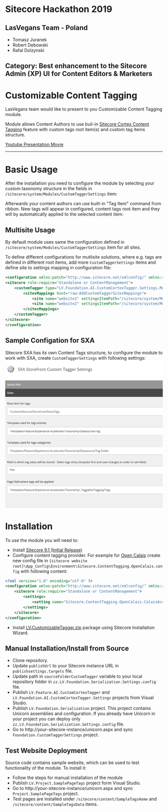# Sitecore Hackathon 2019

## LasVegans Team - Poland

 - Tomasz Juranek
 - Robert Debowski
 - Rafal Dolzynski

## Category: Best enhancement to the Sitecore Admin (XP) UI for Content Editors & Marketers


# Customizable Content Tagging

LasVegans team would like to present to you Customizable Content Tagging module.

Module allows Content Authors to use buil-in [Sitecore Cortex Content Tagging](https://doc.sitecore.com/users/91/sitecore-experience-platform/en/tag-content-using-sitecore-cortex-content-tagging.html) feature with custom tags root item(s) and custom tag items structure.

[Youtube Presentation Movie](https://www.youtube.com/todo)

----------

# Basic Usage

After the installation you need to configure the module by selecting your custom taxonomy structure in the fields in `/sitecore/system/Modules/CustomTaggerSettings` item:

Afterwards your content authors can use built-in "Tag Item" command from ribbon. New tags will appear in configured, content tags root item and they will by automatically applied to the selected content item:


## Multisite Usage

By default module uses same the configuration defined in `/sitecore/system/Modules/CustomTaggerSettings` item for all sites.

To define different configurations for mutlisite solutions, where e.g. tags are defined in different root items, add more `CustomTaggerSettings` items and define site to settings mapping in configuration file:

```xml
<configuration xmlns:patch="http://www.sitecore.net/xmlconfig/" xmlns:role="http://www.sitecore.net/xmlconfig/role/">
<sitecore role:require="Standalone or ContentManagement">
    <customTagger type="LV.Foundation.AI.CustomCortexTagger.Settings.Models.CustomTaggerSitesMappingsModel, LV.Foundation.AI.CustomCortexTagger.Settings">
        <sitesMappings hint="raw:AddCustomTaggerSitesMappings">
            <site name="website1" settingsItemPath="/sitecore/system/Modules/CustomTaggerSettings1"/>
            <site name="website2" settingsItemPath="/sitecore/system/Modules/CustomTaggerSettings2"/>
        </sitesMappings>
    </customTagger>
</sitecore>
</configuration>
```

## Sample Configation for SXA

Sitecore SXA has its own Content Tags structure, to configure the module to work with SXA, create `CustomTaggerSettings` with following settings:
![SXA Config](documentation/images/sxa-usage.png)

# Installation

To use the module you will need to:
- Install [Sitecore 9.1 (Initial Release)](https://dev.sitecore.net/Downloads/Sitecore_Experience_Platform/91/Sitecore_Experience_Platform_91_Initial_Release.aspx)
- Configure content tagging provider. For example for [Open Calais](http://www.opencalais.com/) create new config file in `{sitecore website root}\App_Config\Environment\Sitecore.ContentTagging.OpenCalais.config` with following content:

```xml                                         
<?xml version="1.0" encoding="utf-8" ?>
<configuration xmlns:patch="http://www.sitecore.net/xmlconfig/" xmlns:role="http://www.sitecore.net/xmlconfig/role/">
    <sitecore role:require="Standalone or ContentManagement">
        <settings>
            <setting name="Sitecore.ContentTagging.OpenCalais.CalaisAccessToken" value="{your-token-value}" />
        </settings>
    </sitecore>
</configuration>
```

- Install [LV.CustomizableTagger.zip](sc.package/LV.CustomizableTagger.zip) package using Sitecore Installation Wizard.

## Manual Installation/Install from Source

* Clone repository.
* Update `publishUrl` to your Sitecore instance URL in `publishsettings.targets` file.
* Update path in `sourceFolderCustomTagger` variable to your local repository folder in `zz.LV.Foundation.Serialization.Settings.config` file.
* Publish `LV.Feature.AI.CustomCortexTagger` and `LV.Foundation.AI.CustomCortexTagger.Settings` projects from Visual Studio.
* Publish `LV.Foundation.Serialization` project. This project contains Unicorn assemblies and configuration. If you already have Unicorn in your project you can deploy only `zz.LV.Foundation.Serialization.Settings.config` file.  
* Go to http://your-sitecore-instance/unicorn.aspx and sync `Foundation.CustomTaggerSettings` project.

## Test Website Deployment

Source code contains sample website, which can be used to test functionality of the module. To install it:
* Follow the steps for manual installation of the module
* Publish `LV.Project.SamplePageTags` project form Visual Studio.
* Go to http://your-sitecore-instance/unicorn.aspx and sync `Project.SamplePageTags` project.
* Test pages are installed under `/sitecore/content/SampleTagsHome` and `/sitecore/content/SampleTagsData` items.